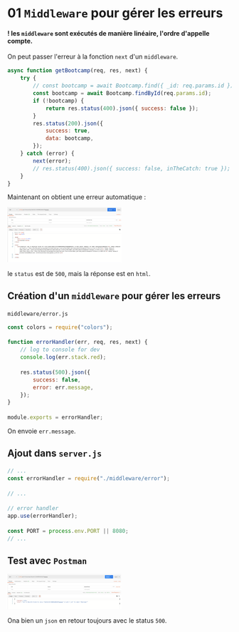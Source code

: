 # 01 `Middleware` pour gérer les erreurs

#### ! les `middleware` sont exécutés de manière linéaire, l'ordre d'appelle compte.

On peut passer l'erreur à la fonction `next` d'un `middleware`.

```js
async function getBootcamp(req, res, next) {
    try {
        // const bootcamp = await Bootcamp.find({ _id: req.params.id });
        const bootcamp = await Bootcamp.findById(req.params.id);
        if (!bootcamp) {
            return res.status(400).json({ success: false });
        }
        res.status(200).json({
            success: true,
            data: bootcamp,
        });
    } catch (error) {
        next(error);
        // res.status(400).json({ success: false, inTheCatch: true });
    }
}
```

Maintenant on obtient une erreur automatique :

<img src="assets/Screenshot 2020-05-08 at 14.54.26.png" alt="Screenshot 2020-05-08 at 14.54.26" style="zoom:25%;" />

le `status` est de `500`, mais la réponse est en `html`.

## Création d'un `middleware` pour gérer les erreurs

`middleware/error.js`

```js
const colors = require("colors");

function errorHandler(err, req, res, next) {
    // log to console for dev
    console.log(err.stack.red);

    res.status(500).json({
        success: false,
        error: err.message,
    });
}

module.exports = errorHandler;
```

On envoie `err.message`.

## Ajout dans `server.js`

```js
// ...
const errorHandler = require("./middleware/error");

// ...

// error handler
app.use(errorHandler);

const PORT = process.env.PORT || 8080;
// ...
```



## Test avec `Postman`

<img src="assets/Screenshot 2020-05-08 at 15.02.45.png" alt="Screenshot 2020-05-08 at 15.02.45" style="zoom:25%;" />

Ona bien un `json` en retour toujours avec le status `500`.
